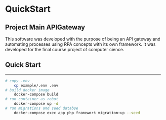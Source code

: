 # QuickStart

## Project Main APIGateway
This software was developed with the purpose of being an API gateway and automating processes using RPA concepts with its own framework. It was developed for the final course project of computer cience.

## Quick Start
---
```bash
# copy .env
    cp example/.env .env
# build docker image
    docker-compose build
# run container as robot
    docker-compose up -d
# run migrations and seed databse
    docker-compose exec app php framework migration:up --seed